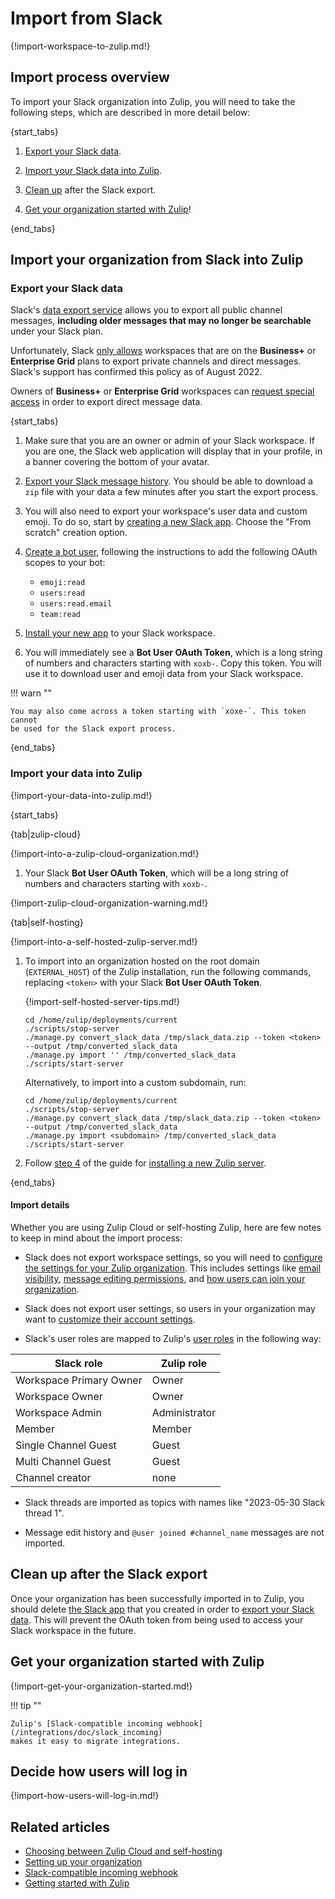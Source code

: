 # Import from Slack

{!import-workspace-to-zulip.md!}

## Import process overview

To import your Slack organization into Zulip, you will need to take the
following steps, which are described in more detail below:

{start_tabs}

1. [Export your Slack data](#export-your-slack-data).

2. [Import your Slack data into Zulip](#import-your-data-into-zulip).

3. [Clean up](#clean-up-after-the-slack-export) after the Slack export.

4. [Get your organization started with Zulip](#get-your-organization-started-with-zulip)!

{end_tabs}

## Import your organization from Slack into Zulip

### Export your Slack data

Slack's [data export
service](https://slack.com/services/export) allows you to
export all public channel messages, **including older messages that may no
longer be searchable** under your Slack plan.

Unfortunately, Slack [only
allows](https://slack.com/help/articles/201658943-Export-your-workspace-data)
workspaces that are on the **Business+** or **Enterprise Grid** plans
to export private channels and direct messages. Slack's support has
confirmed this policy as of August 2022.

Owners of **Business+** or **Enterprise Grid** workspaces can [request
special
access](https://slack.com/help/articles/204897248-Guide-to-Slack-import-and-export-tools#options-by-plan)
in order to export direct message data.

{start_tabs}

1. Make sure that you are an owner or admin of your Slack
   workspace. If you are one, the Slack web application will display
   that in your profile, in a banner covering the bottom of your
   avatar.

2. [Export your Slack message history](https://my.slack.com/services/export).
   You should be able to download a `zip` file with your data a few minutes
   after you start the export process.

3. You will also need to export your workspace's user data and custom emoji.
   To do so, start
   by [creating a new Slack app](https://api.slack.com/apps). Choose the "From
   scratch" creation option.

4. [Create a
   bot user](https://api.slack.com/authentication/basics#scopes),
   following the instructions to add the following OAuth scopes to your bot:
    - `emoji:read`
    - `users:read`
    - `users:read.email`
    - `team:read`

5. [Install your new app](https://api.slack.com/authentication/basics#installing)
   to your Slack workspace.

6. You will immediately see a **Bot User OAuth Token**, which is a long
   string of numbers and characters starting with `xoxb-`. Copy this token. You
   will use it to download user and emoji data from your Slack workspace.

!!! warn ""

    You may also come across a token starting with `xoxe-`. This token cannot
    be used for the Slack export process.

{end_tabs}

### Import your data into Zulip

{!import-your-data-into-zulip.md!}

{start_tabs}

{tab|zulip-cloud}

{!import-into-a-zulip-cloud-organization.md!}

1. Your Slack **Bot User OAuth Token**, which will be a long
   string of numbers and characters starting with `xoxb-`.

{!import-zulip-cloud-organization-warning.md!}

{tab|self-hosting}

{!import-into-a-self-hosted-zulip-server.md!}

1. To import into an organization hosted on the root domain
   (`EXTERNAL_HOST`) of the Zulip installation, run the following
   commands, replacing `<token>` with your Slack **Bot User OAuth Token**.

    {!import-self-hosted-server-tips.md!}

    ```
    cd /home/zulip/deployments/current
    ./scripts/stop-server
    ./manage.py convert_slack_data /tmp/slack_data.zip --token <token> --output /tmp/converted_slack_data
    ./manage.py import '' /tmp/converted_slack_data
    ./scripts/start-server
    ```

    Alternatively, to import into a custom subdomain, run:

    ```
    cd /home/zulip/deployments/current
    ./scripts/stop-server
    ./manage.py convert_slack_data /tmp/slack_data.zip --token <token> --output /tmp/converted_slack_data
    ./manage.py import <subdomain> /tmp/converted_slack_data
    ./scripts/start-server
    ```

1. Follow [step 4](https://zulip.readthedocs.io/en/stable/production/install.html#step-4-configure-and-use)
   of the guide for [installing a new Zulip
   server](https://zulip.readthedocs.io/en/stable/production/install.html).

{end_tabs}

#### Import details

Whether you are using Zulip Cloud or self-hosting Zulip, here are few notes to keep
in mind about the import process:

- Slack does not export workspace settings, so you will need to [configure
  the settings for your Zulip organization](/help/customize-organization-settings).
  This includes settings like [email
  visibility](/help/configure-email-visibility),
  [message editing permissions](/help/restrict-message-editing-and-deletion),
  and [how users can join your organization](/help/restrict-account-creation).

- Slack does not export user settings, so users in your organization may want to
  [customize their account settings](/help/getting-started-with-zulip).

- Slack's user roles are mapped to Zulip's [user
  roles](/help/roles-and-permissions) in the following way:

| Slack role              | Zulip role    |
|-------------------------|---------------|
| Workspace Primary Owner | Owner         |
| Workspace Owner         | Owner         |
| Workspace Admin         | Administrator |
| Member                  | Member        |
| Single Channel Guest    | Guest         |
| Multi Channel Guest     | Guest         |
| Channel creator         | none          |

- Slack threads are imported as topics with names like "2023-05-30
  Slack thread 1".

- Message edit history and `@user joined #channel_name` messages are not imported.

## Clean up after the Slack export

Once your organization has been successfully imported in to Zulip, you should
delete [the Slack app](https://api.slack.com/apps) that you created in order to
[export your Slack data](#export-your-slack-data).  This will prevent the OAuth
token from being used to access your Slack workspace in the future.

## Get your organization started with Zulip

{!import-get-your-organization-started.md!}

!!! tip ""

    Zulip's [Slack-compatible incoming webhook](/integrations/doc/slack_incoming)
    makes it easy to migrate integrations.

## Decide how users will log in

{!import-how-users-will-log-in.md!}

## Related articles

* [Choosing between Zulip Cloud and self-hosting](/help/zulip-cloud-or-self-hosting)
* [Setting up your organization](/help/getting-your-organization-started-with-zulip)
* [Slack-compatible incoming webhook](/integrations/doc/slack_incoming)
* [Getting started with Zulip](/help/getting-started-with-zulip)
